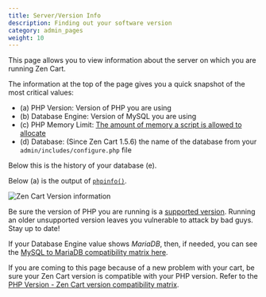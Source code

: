 ```yaml
---
title: Server/Version Info 
description: Finding out your software version 
category: admin_pages
weight: 10
---
```


This page allows you to view information about the server 
on which you are running Zen Cart. 

The information at the top of the page gives you a quick snapshot of the most 
critical values: 

- (a) PHP Version: Version of PHP you are using 
- (b) Database Engine: Version of MySQL you are using 
- (c) PHP Memory Limit: [The amount of memory a script is allowed to allocate](https://www.php.net/manual/en/ini.core.php#ini.memory-limit)
- (d) Database: (Since Zen Cart 1.5.6) the name of the database from your `admin/includes/configure.php` file 

Below this is the history of your database (e).

Below (a) is the output of [`phpinfo()`](https://www.php.net/manual/en/function.phpinfo.php). 

<img src="/images/version_info_zc_156.png" alt="Zen Cart Version information" />

Be sure the version of PHP you are running is a 
[supported version](https://www.php.net/supported-versions.php). 
Running an older unsupported version leaves you vulnerable to attack 
by bad guys.  Stay up to date! 

If your Database Engine value shows *MariaDB*, 
then, if needed, you can see the 
[MySQL to MariaDB compatibility matrix here](https://mariadb.com/kb/en/mariadb-vs-mysql-compatibility/).

If you are coming to this page because of a new problem with your cart, be sure your Zen Cart version is compatible with your PHP version.  Refer to the [PHP Version - Zen Cart version compatibility matrix](/user/first_steps/server_requirements/#php-version). 
